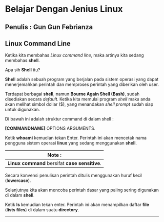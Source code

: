 # Belajar Dengan Jenius Linux

## Penulis : Gun Gun Febrianza

## Linux Command Line

Ketika kita membahas *Linux command line*, maka artinya kita sedang membahas **shell**.

Apa sih **Shell** itu? 

**Shell** adalah sebuah program yang berjalan pada sistem operasi yang dapat menerjemahkan perintah dan memproses perintah yang diberikan oleh user. 

Terdapat berbagai **shell**, namun **Bourne Again Shell (Bash)**, sudah disediakan secara *default*. Ketika kita memulai program *shell* maka anda akan melihat simbol dollar ($), yang menandakan  *shell prompt* sudah siap untuk digunakan.

Di bawah ini adalah struktur command di dalam shell :

**[COMMANDNAME]** OPTIONS ARGUMENTS.

Ketik **whoami** kemudian tekan Enter. Perintah ini akan mencetak nama pengguna sistem operasi **linux** yang sedang menggunakan **shell**.

| Note :                                         |
| ---------------------------------------------- |
| **Linux command** bersifat **case sensitive**. |

Secara konvensi penulisan perintah ditulis menggunakan huruf kecil (**lowercase**). 

Selanjutnya kita akan mencoba perintah dasar yang paling sering digunakan di dalam **shell**. 

Ketik **ls** kemudian tekan enter. Perintah ini akan menampilkan daftar **file** (**lists files**) di dalam suatu **directory**.

---------------------

